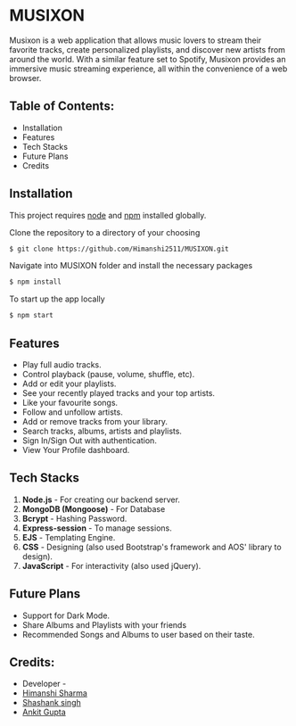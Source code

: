# MUSIXON
Musixon is a web application that allows music lovers to stream their favorite tracks, create personalized playlists, and discover new artists from around the world. With a similar feature set to Spotify, Musixon provides an immersive music streaming experience, all within the convenience of a web browser.

## Table of Contents:

- Installation
- Features
- Tech Stacks
- Future Plans
- Credits

## Installation
This project requires [node](http://nodejs.org) and [npm](https://npmjs.com) installed globally. 

Clone the repository to a directory of your choosing

```sh
$ git clone https://github.com/Himanshi2511/MUSIXON.git
```
Navigate into MUSIXON folder and install the necessary packages

```sh
$ npm install 
```
To start up the app locally

```sh
$ npm start
```

## Features

- Play full audio tracks.
- Control playback (pause, volume, shuffle, etc).
- Add or edit your playlists.
- See your recently played tracks and your top artists.
- Like your favourite songs.
- Follow and unfollow artists.
- Add or remove tracks from your library.
- Search tracks, albums, artists and playlists.
- Sign In/Sign Out with authentication.
- View Your Profile dashboard.

## Tech Stacks
1. **Node.js** - For creating our backend server.
2. **MongoDB (Mongoose)** - For Database
3. **Bcrypt** - Hashing Password.
4. **Express-session** - To manage sessions.
5. **EJS** - Templating Engine.
6. **CSS** - Designing (also used Bootstrap's framework and AOS' library to design).
5. **JavaScript** - For interactivity (also used jQuery).

## **Future Plans**
- Support for Dark Mode.
- Share Albums and Playlists with your friends
- Recommended Songs and Albums to user based on their taste.

## Credits:
- Developer -
 - [Himanshi Sharma](https://github.com/Himanshi2511)
 - [Shashank singh](https://github.com/singhshashank25)
 - [Ankit Gupta](https://github.com/en1gm479)
 
